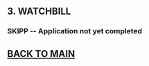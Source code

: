 ## 3. WATCHBILL 

### SKIPP -- Application not yet completed 

## [BACK TO MAIN](https://github.com/MilitaryMobile/xd-regression-test/blob/master/README.md)
